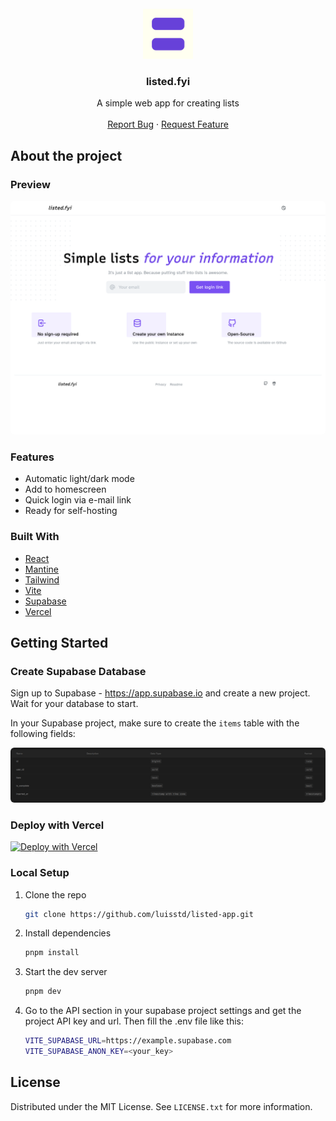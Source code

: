 <!-- PROJECT LOGO -->
<br />
<div align="center">
  <a href="https://github.com/luisstd/listed-app">
    <img src="public/apple-touch-icon.png" alt="Logo" width="80" height="80">
  </a>

<h3 align="center">listed.fyi</h3>

  <p align="center">
    A simple web app for creating lists
    <br />
    <br />
    <a href="https://github.com/luisstd/listed-app/issues">Report Bug</a>
    ·
    <a href="https://github.com/luisstd/listed-app/issues">Request Feature</a>
  </p>
</div>

<!-- ABOUT THE PROJECT -->

## About the project

### Preview

<img src="https://github.com/luisstd/listed-app/raw/main/public/login.png" alt="listed.fyi login page" title="listed.fyi login page" style="border-radius: 6px"/>

### Features

- Automatic light/dark mode
- Add to homescreen
- Quick login via e-mail link
- Ready for self-hosting

### Built With

- [React](https://reactjs.org/)
- [Mantine](https://mantine.dev/)
- [Tailwind](https://tailwindcss.com/)
- [Vite](https://vite.dev/)
- [Supabase](https://supabase.com)
- [Vercel](https://vercel.com)

<!-- GETTING STARTED -->

## Getting Started

### Create Supabase Database

Sign up to Supabase - <https://app.supabase.io> and create a new project. Wait for your database to start.

In your Supabase project, make sure to create the `items` table with the following fields:

<img src="https://github.com/luisstd/listed-app/raw/main/public/db.png" alt="Supabase DB Setup" title="Supabase DB Setup" style="border-radius: 6px"/>

### Deploy with Vercel

[![Deploy with Vercel](https://vercel.com/button)](https://vercel.com/new/clone?repository-url=https%3A%2F%2Fgithub.com%2Fluisstd%2Flisted-app&env=VITE_SUPABASE_URL,VITE_SUPABASE_ANON_KEY&envDescription=These%20variables%20are%20needed%20for%20connecting%20to%20your%20Supabase%20DB&envLink=https%3A%2F%2Fgithub.com%2Fluisstd%2Flisted-app%23setup&project-name=listed-app&repo-name=listed-app&demo-title=Listed%20Preview&demo-description=This%20is%20the%20public%20instance%20at%20listed.fyi&demo-url=https%3A%2F%2Flisted.fyi&demo-image=https%3A%2F%2Fraw.githubusercontent.com%2Fluisstd%2Flisted-app%2Fmain%2Fpublic%2Flogin.png)

### Local Setup

1. Clone the repo

   ```bash
   git clone https://github.com/luisstd/listed-app.git
   ```

2. Install dependencies

   ```bash
   pnpm install
   ```

3. Start the dev server

   ```bash
   pnpm dev
   ```

4. Go to the API section in your supabase project settings and get the project API key and url. Then fill the .env file like this:

   ```bash
   VITE_SUPABASE_URL=https://example.supabase.com
   VITE_SUPABASE_ANON_KEY=<your_key>
   ```

<!-- LICENSE -->

## License

Distributed under the MIT License. See `LICENSE.txt` for more information.
